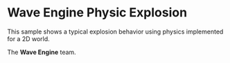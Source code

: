 # Wave Engine Physic Explosion

This sample shows a typical explosion behavior using physics implemented for a 2D world.

The **Wave Engine** team.